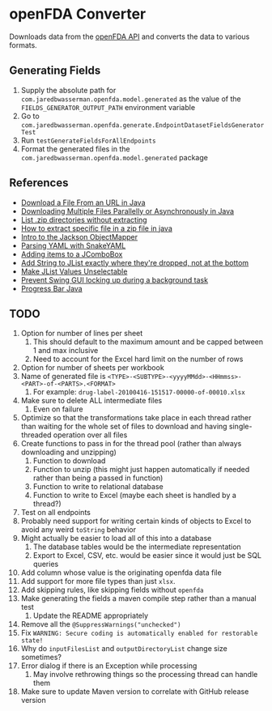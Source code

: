 # openFDA Converter

Downloads data from the [openFDA API](https://api.fda.gov/download.json) and converts the data to various formats.

## Generating Fields

1. Supply the absolute path for `com.jaredbwasserman.openfda.model.generated` as the value of
   the `FIELDS_GENERATOR_OUTPUT_PATH` environment variable
2. Go to `com.jaredbwasserman.openfda.generate.EndpointDatasetFieldsGeneratorTest`
3. Run `testGenerateFieldsForAllEndpoints`
4. Format the generated files in the `com.jaredbwasserman.openfda.model.generated` package

## References

* [Download a File From an URL in Java](https://www.baeldung.com/java-download-file)
* [Downloading Multiple Files Parallelly or Asynchronously in Java](https://stackoverflow.com/questions/33075208/downloading-multiple-files-parallelly-or-asynchronously-in-java)
* [List .zip directories without extracting](https://stackoverflow.com/questions/11468163/list-zip-directories-without-extracting)
* [How to extract specific file in a zip file in java](https://stackoverflow.com/questions/32179094/how-to-extract-specific-file-in-a-zip-file-in-java)
* [Intro to the Jackson ObjectMapper](https://www.baeldung.com/jackson-object-mapper-tutorial)
* [Parsing YAML with SnakeYAML](https://www.baeldung.com/java-snake-yaml)
* [Adding items to a JComboBox](https://stackoverflow.com/questions/17887927/adding-items-to-a-jcombobox)
* [Add String to JList exactly where they're dropped, not at the bottom](https://stackoverflow.com/questions/15531783/add-string-to-jlist-exactly-where-theyre-dropped-not-at-the-bottom)
* [Make JList Values Unselectable](https://stackoverflow.com/questions/17863780/make-jlist-values-unselectable)
* [Prevent Swing GUI locking up during a background task](https://stackoverflow.com/questions/940913/prevent-swing-gui-locking-up-during-a-background-task)
* [Progress Bar Java](https://stackoverflow.com/questions/15199091/progress-bar-java)

## TODO

1. Option for number of lines per sheet
    1. This should default to the maximum amount and be capped between 1 and max inclusive
    2. Need to account for the Excel hard limit on the number of rows
2. Option for number of sheets per workbook
3. Name of generated file is `<TYPE>-<SUBTYPE>-<yyyyMMdd>-<HHmmss>-<PART>-of-<PARTS>.<FORMAT>`
    1. For example: `drug-label-20100416-151517-00000-of-00010.xlsx`
4. Make sure to delete ALL intermediate files
    1. Even on failure
5. Optimize so that the transformations take place in each thread rather than waiting for the whole set of files to
   download and having single-threaded operation over all files
6. Create functions to pass in for the thread pool (rather than always downloading and unzipping)
    1. Function to download
    2. Function to unzip (this might just happen automatically if needed rather than being a passed in function)
    3. Function to write to relational database
    4. Function to write to Excel (maybe each sheet is handled by a thread?)
7. Test on all endpoints
8. Probably need support for writing certain kinds of objects to Excel to avoid any weird `toString` behavior
9. Might actually be easier to load all of this into a database
    1. The database tables would be the intermediate representation
    2. Export to Excel, CSV, etc. would be easier since it would just be SQL queries
10. Add column whose value is the originating openfda data file
11. Add support for more file types than just `xlsx`.
12. Add skipping rules, like skipping fields without `openfda`
13. Make generating the fields a maven compile step rather than a manual test
    1. Update the README appropriately
14. Remove all the `@SuppressWarnings("unchecked")`
15. Fix `WARNING: Secure coding is automatically enabled for restorable state!`
16. Why do `inputFilesList` and `outputDirectoryList` change size sometimes?
17. Error dialog if there is an Exception while processing
    1. May involve rethrowing things so the processing thread can handle them
18. Make sure to update Maven version to correlate with GitHub release version
